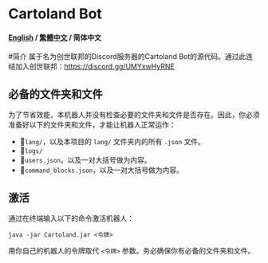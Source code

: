 # Cartoland Bot
#### [English](https://github.com/AlexCai2019/Cartoland/blob/master/README.md) / [繁體中文](https://github.com/AlexCai2019/Cartoland/blob/master/README_zh-Hant.md) / 简体中文

#简介
属于名为创世联邦的Discord服务器的Cartoland Bot的源代码。通过此连结加入创世联邦：https://discord.gg/UMYxwHyRNE

## 必备的文件夹和文件
为了节省效能，本机器人并没有检查必要的文件夹和文件是否存在。因此，你必须准备好以下的文件夹和文件，才能让机器人正常运作：
- 📁`lang/`，以及本项目的 `lang/` 文件夹内的所有 `.json` 文件。
- 📁`logs/`
- 📄`users.json`，以及一对大括号做为内容。
- 📄`command_blocks.json`，以及一对大括号做为内容。

## 激活
通过在终端输入以下的命令激活机器人：
```
java -jar Cartoland.jar <令牌>
```
用你自己的机器人的令牌取代 `<令牌>` 参数。务必确保你有必备的文件夹和文件。